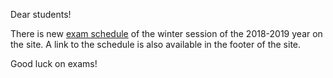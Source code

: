 Dear students!

There is new [exam schedule](https://drive.google.com/file/d/1UNi-FuHz3g8Wsz4tZNz68MBQWERGc1oK/view?usp=sharing) of the winter session of the 2018-2019 year on the site. A link to the schedule is also available in the footer of the site.

Good luck on exams!